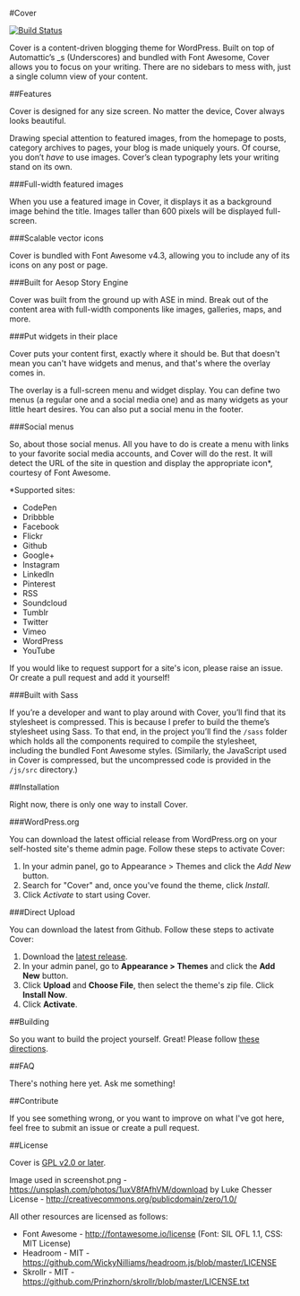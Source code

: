 #Cover

[![Build Status](https://travis-ci.org/peiche/cover.svg?branch=master)](https://travis-ci.org/peiche/cover)

Cover is a content-driven blogging theme for WordPress. Built on top of Automattic’s _s (Underscores) and bundled with Font Awesome, Cover allows you to focus on your writing. There are no sidebars to mess with, just a single column view of your content.

##Features

Cover is designed for any size screen. No matter the device, Cover always looks beautiful.

Drawing special attention to featured images, from the homepage to posts, category archives to pages, your blog is made uniquely yours. Of course, you don’t _have_ to use images. Cover’s clean typography lets your writing stand on its own.

###Full-width featured images

When you use a featured image in Cover, it displays it as a background image behind the title. Images taller than 600 pixels will be displayed full-screen.

###Scalable vector icons

Cover is bundled with Font Awesome v4.3, allowing you to include any of its icons on any post or page.

###Built for Aesop Story Engine

Cover was built from the ground up with ASE in mind. Break out of the content area with full-width components like images, galleries, maps, and more.

###Put widgets in their place

Cover puts your content first, exactly where it should be. But that doesn't mean you can't have widgets and menus, and that's where the overlay comes in.

The overlay is a full-screen menu and widget display. You can define two menus (a regular one and a social media one) and as many widgets as your little heart desires. You can also put a social menu in the footer.

###Social menus

So, about those social menus. All you have to do is create a menu with links to your favorite social media accounts, and Cover will do the rest. It will detect the URL of the site in question and display the appropriate icon*, courtesy of Font Awesome.

*Supported sites:
- CodePen
- Dribbble
- Facebook
- Flickr
- Github
- Google+
- Instagram
- LinkedIn
- Pinterest
- RSS
- Soundcloud
- Tumblr
- Twitter
- Vimeo
- WordPress
- YouTube

If you would like to request support for a site's icon, please raise an issue. Or create a pull request and add it yourself!

###Built with Sass

If you’re a developer and want to play around with Cover, you’ll find that its stylesheet is compressed. This is because I prefer to build the theme’s stylesheet using Sass. To that end, in the project you’ll find the `/sass` folder which holds all the components required to compile the stylesheet, including the bundled Font Awesome styles. (Similarly, the JavaScript used in Cover is compressed, but the uncompressed code is provided in the `/js/src` directory.)

##Installation

Right now, there is only one way to install Cover.

###WordPress.org

You can download the latest official release from WordPress.org on your self-hosted site's theme admin page. Follow these steps to activate Cover:

1. In your admin panel, go to Appearance > Themes and click the *Add New* button.
2. Search for "Cover" and, once you've found the theme, click *Install*.
3. Click *Activate* to start using Cover.

###Direct Upload

You can download the latest from Github. Follow these steps to activate Cover:

1. Download the [latest release](https://github.com/peiche/cover/releases/latest).
2. In your admin panel, go to **Appearance > Themes** and click the **Add New** button.
3. Click **Upload** and **Choose File**, then select the theme's zip file. Click **Install Now**.
4. Click **Activate**.

##Building

So you want to build the project yourself. Great! Please follow [these directions](building.md).

##FAQ

There's nothing here yet. Ask me something!

##Contribute

If you see something wrong, or you want to improve on what I've got here, feel free to submit an issue or create a pull request.

##License

Cover is [GPL v2.0 or later](LICENSE.txt).

Image used in screenshot.png - https://unsplash.com/photos/1uxV8fAfhVM/download by Luke Chesser  
License - http://creativecommons.org/publicdomain/zero/1.0/  

All other resources are licensed as follows:

* Font Awesome - http://fontawesome.io/license (Font: SIL OFL 1.1, CSS: MIT License)
* Headroom - MIT - https://github.com/WickyNilliams/headroom.js/blob/master/LICENSE  
* Skrollr - MIT - https://github.com/Prinzhorn/skrollr/blob/master/LICENSE.txt  
